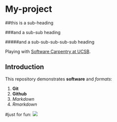 # My-project

##this is a sub-heading

###and a sub-sub heading

#####and a sub-sub-sub-sub-sub heading

Playing with [Software Carpentry at UCSB](http://remi-daigle.github.io/2016-04-15-UCSB).

## Introduction

This repository demonstrates **software** and _formats_:

1. **Git**
1. **Github**
1. _Markdown_
1. _Rmarkdown_


#just for fun: 
![](http://4.darkroom.shortlist.com/980/342dcc47e0731346be638026eb8058c2:96dbb652ec3b47959a0492ffc693b803/squirrel.jpg)
